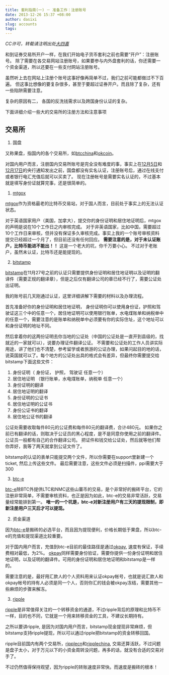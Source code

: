 ```yaml
---
title: 套利指南(一) － 准备工作：注册账号
date: 2013-12-26 15:37 +08:00
author: dasixi
slug: accounts
tags:
---
```

[btcchina]: http://www.btcchina.com
[okcoin]: http://www.okcoin.com
[mtgox]: http://www.mtgox.com
[btc-e]: http://www.btc-e.com
[bitstamp]: http://www.bitstamp.net
[okpay]: http://www.okpay.com
[ripplecn]: http://www.ripplecn.com
[ripplechina]: http://www.ripplechina.net
[ripple]: http://ripple.com

 _CC许可，转载请注明出处[大四喜](http://www.dasixi.com)_

和到证券交易所开户一样，在我们开始电子货币套利之前也需要“开户”：注册账号。
除了需要在各交易网站注册账号，如果要参与内外盘套利的话，你还需要一个资金渠道，所以还要在一些支付网站注册账号。

虽然听上去在网站上注册个账号这事好像再简单不过，我们之前可能都做过不下百遍。
但这事比想像的要复杂很多，甚至于要超过证券开户。而且除了复杂，还有一些陷阱需要注意。

复杂的原因有二， 各国的反洗钱需求以及跨国身份认证的复杂。

下面详细介绍一些大的交易所的注册方法和注意事项

交易所
---------
1. 国盘

  又称果盘，指国内的各个交易所，如[btcchina]和[okcoin]。

  对国内用户而言，注册国内交易所账号是完全没有难度的事，事实上在[12月5日](http://www.pbc.gov.cn/publish/goutongjiaoliu/524/2013/20131205153156832222251/20131205153156832222251_.html)和[12月17日](http://money.163.com/13/1221/10/9GK4EKG500252H36.html)的央行通知发出之前，国盘都没有实名认证，注册账号后，通过在线支付或者银行电汇充值后就可以买卖了。
  现在注册帐号是需要实名认证的，不过基本就是填写身份证就算完事，还是很简单的。

1. [mtgox]

  [mtgox]作为资格最老的比特币交易站，对于国人而言，目前处于事实上的无法认证状态。

  对于英语国家用户（美国，加拿大），提交你的身份证明和居住地证明后，mtgox的声明是说在10个工作日之内审核完成。
对于非英语国家，比如中国，需要超过10个工作日来审核，但并没有保证多久审核完成。事实上我的一个账号审核资料提交已经超过一个月了，但目前还没有任何回应。
**需要注意的是，对于未认证账户，比特币能进不能出！！** 这是一个老大的坑，你千万要小心。
不过对于老账户，虽然未认证，比特币还是能提现的。

2. [bitstamp]

  [bitstamp]在11月27号之前的认证只需要提供身份证明和居住地证明以及证明的翻译件（需要正规的翻译章），但是之后仅有翻译公司的章已经不行了，需要公证处出证明。

  我的账号前几天刚通过认证，这里详细讲解下需要的材料以及办理流程。

  首先准备好你的身份证明和居住地证明， 身份证明你可以使用身份证，护照和驾驶证这三个中的任意一个，居住地证明可以使用银行账单，水电煤账单和纳税单中的任意一个，需要注意的是账单和纳税单中必须要有你的实际住址，这个地址可以和身份证明的地址不同。

  然后拿着你的这两份证明去你当地的公证处（中国的公证处是一直开到县级的，找就近的一家就可以），说要办理证件翻译公证。
不需要和公证处的工作人员讲实际用途，讲了他们也不清楚，参考留学或者旅游的公证办理，如果问起目的地的话，说英国就可以了。每个地方的公证处出具的格式会有差异，但最终你需要提交给bitstamp下面这些文件：

  1. 身份证明（ 身份证， 护照， 驾驶证 任意一个）
  2. 居住地证明 （银行账单，水电煤账单，纳税单 任意一个）
  1. 身份证明的翻译
  2. 居住地证明的翻译
  1. 身份证明的公证书
  2. 居住地证明的公证书
  1. 身份公证书的翻译
  2. 居住地公证书的翻译

  公证处需要收取每件80元的公证费和每件80元的翻译费，合计480元。
如果你之前已有翻译的话，则取决于公证员的黑心程度，是不是同意你使用之前的翻译件。公证员一般都有自己的合作翻译公司。
把证件和钱交给公证处，然后就等他们帮你弄好，我等了两天就拿到公证文件了。

  bitstamp的认证的表单只能提交两个文件，所以你需要在support里新建一个ticket, 然后上传这些文件。
  最后需要注意，这些文件必须是扫描件，ppi需要大于300

3. [btc-e]

  [btc-e]除BTC外提供LTC和NMC这些山寨币的交易，是个非常好的搬砖平台，它的注册非常简单，不需要审核资料，也正是因为如此，btc-e的交易非常活跃，交易量经常能排到第一。
  **唯一的一个坑是，btc-e对新注册用户有三天的提现限制，即新注册用户三天后才可以提现。**
  

2. 资金渠道

  因为[btc-e]是搬砖的必选平台，而且因为提现便利，价格长期低于果盘，所以btc-e的充值和提现渠道比较重要。
  
  对于国内用户而言，充值到btc-e目前的最佳路径是通过[okpay], 速度有保证，手续费相对最低，为2%。
[okpay]同样需要身份验证，需要你提供一份身份证明和居住地证明，以及证明的翻译件。可用的身份证明和居住地证明和bitstamp是一样的。

  需要注意的是，最好用汇款人的个人资料用来认证okpay帐号，也就是说汇款人和okpay帐号的持有人必须是同一个人，否则你汇的钱会被okpay冻结，需要其他一些麻烦的步骤来解冻。

3. [ripple]

  [ripple]是非常值得关注的一个转移资金的通道，不过ripple背后的原理和比特币不一样，目的也不同，它就是一个用来转移资金的工具，不建议长期持有。

  之所以要讲ripple, 是因为对国内用户而言，bitstamp现金提现非常麻烦，但bitstamp支持ripple提现，所以可以通过ripple把bitstamp的资金转移回国。

  ripple目前国内有两个交易所，[ripplecn]和[ripplechina], 交易还算活跃，不过问题是盘子太小，对于万元以下的小资金周转没问题，再多的话，就没有合适的交易对手了。

  不过仍然值得保持观望，因为ripple的转账速度非常快。而速度是搬砖的根本！
  



